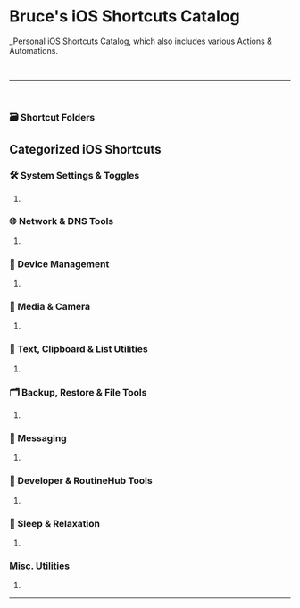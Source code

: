# Bruce's iOS Shortcuts Catalog

_Personal iOS Shortcuts Catalog, which also includes various Actions & Automations.

<br>

---

<br>

### 🗃️ Shortcut Folders


## Categorized iOS Shortcuts

### 🛠️  System Settings & Toggles

1.


### 🌐 Network & DNS Tools

1.


### 📱 Device Management

1.


### 📸 Media & Camera

1.


### 📑 Text, Clipboard & List Utilities

1.


### 🗂️ Backup, Restore & File Tools

1.


### 💬 Messaging

1.


### 🧰 Developer & RoutineHub Tools

1.


### 🥱 Sleep & Relaxation

1.


### Misc. Utilities

1.


---

